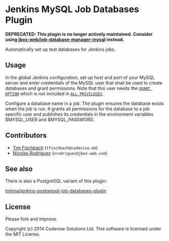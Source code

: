 # Jenkins MySQL Job Databases Plugin

**DEPRECATED: This plugin is no longer actively maintained. Consider using [jbox-web/job-database-manager-mysql](https://github.com/jbox-web/job-database-manager-mysql) instead.**

Automatically set up test databases for Jenkins jobs.

## Usage

In the global Jenkins configuration, set up host and port of your
MySQL server and enter credentials of the MySQL user that shall be
used to create databases and grant permissions. Note that this user
needs the
[`GRANT OPTION`](http://dev.mysql.com/doc/refman/5.1/en/privileges-provided.html#priv_grant-option)
which is not included in
[`ALL PRIVILEGES`](http://dev.mysql.com/doc/refman/5.1/en/privileges-provided.html#priv_all).

Configure a database name in a job. The plugin ensures the database
exists when the job is run. It grants all permissions for the database
to a job specific user and publishes its credentials in the
environment variables $MYSQL_USER and $MYSQL_PASSWORD.

## Contributors

* [Tim Fischbach](https://github.com/tf) (`tfischbach@codevise.de`)
* [Nicolas Rodriguez](https://github.com/n-rodriguez) (`nrodriguez@jbox-web.com`)

## See also

There is also a PostgreSQL variant of this plugin:

[lmlima/jenkins-postgresql-job-databases-plugin](https://github.com/lmlima/jenkins-postgresql-job-databases-plugin)

## License

Please fork and improve.

Copyright (c) 2014 Codevise Solutions Ltd. This software is licensed under the MIT License.
